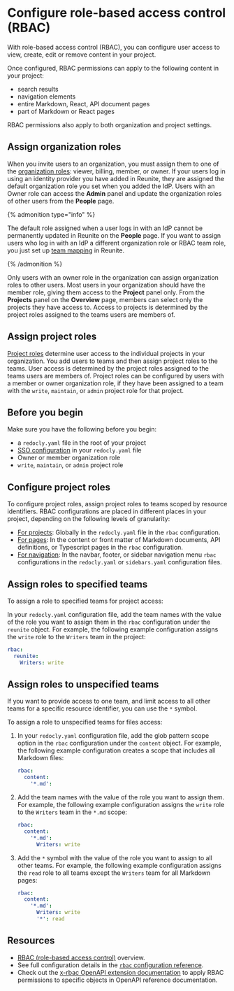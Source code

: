 # Configure role-based access control (RBAC)

With role-based access control (RBAC), you can configure user access to view, create, edit or remove content in your project.

Once configured, RBAC permissions can apply to the following content in your project:

- search results
- navigation elements
- entire Markdown, React, API document pages
- part of Markdown or React pages

RBAC permissions also apply to both organization and project settings.

## Assign organization roles

When you invite users to an organization, you must assign them to one of the [organization roles](./roles.md#organization-roles): viewer, billing, member, or owner.
If your users log in using an identity provider you have added in Reunite, they are assigned the default organization role you set when you added the IdP.
Users with an Owner role can access the **Admin** panel and update the organization roles of other users from the **People** page.

{% admonition type="info" %}

The default role assigned when a user logs in with an IdP cannot be permanently updated in Reunite on the **People** page.
If you want to assign users who log in with an IdP a different organization role or RBAC team role, you just set up [team mapping](../reunite/organization/sso/add-idp.md#team-mapping) in Reunite.

{% /admonition %}

Only users with an owner role in the organization can assign organization roles to other users.
Most users in your organization should have the member role, giving them access to the **Project** panel only.
From the **Projects** panel on the **Overview** page, members can select only the projects they have access to.
Access to projects is determined by the project roles assigned to the teams users are members of.

## Assign project roles

[Project roles](./roles.md#project-roles) determine user access to the individual projects in your organization.
You add users to teams and then assign project roles to the teams.
User access is determined by the project roles assigned to the teams users are members of.
Project roles can be configured by users with a member or owner organization role, if they have been assigned to a team with the `write`, `maintain`, or `admin` project role for that project.

## Before you begin

Make sure you have the following before you begin:

- a `redocly.yaml` file in the root of your project
- [SSO configuration](../config/sso.md) in your `redocly.yaml` file
- Owner or member organization role
- `write`, `maintain`, or `admin` project role

## Configure project roles

To configure project roles, assign project roles to teams scoped by resource identifiers.
RBAC configurations are placed in different places in your project, depending on the following levels of granularity:

- [For projects](projects.md): Globally in the `redocly.yaml` file in the `rbac` configuration.
- [For pages](page-permissions.md): In the content or front matter of Markdown documents, API definitions, or Typescript pages in the `rbac` configuration.
- [For navigation](links-and-groups-permissions.md): In the navbar, footer, or sidebar navigation menu `rbac` configurations in the `redocly.yaml` or `sidebars.yaml` configuration files.

## Assign roles to specified teams

To assign a role to specified teams for project access:

In your `redocly.yaml` configuration file, add the team names with the value of the role you want to assign them in the `rbac` configuration under the `reunite` object.
For example, the following example configuration assigns the `write` role to the `Writers` team in the project:

```yaml
rbac:
  reunite:
    Writers: write
```

## Assign roles to unspecified teams

If you want to provide access to one team, and limit access to all other teams for a specific resource identifier, you can use the `*` symbol.

To assign a role to unspecified teams for files access:

1. In your `redocly.yaml` configuration file, add the glob pattern scope option in the `rbac` configuration under the `content` object.
   For example, the following example configuration creates a scope that includes all Markdown files:
   ```yaml
   rbac:
     content:
       '*.md':
   ```
2. Add the team names with the value of the role you want to assign them.
   For example, the following example configuration assigns the `write` role to the `Writers` team in the `*.md` scope:
   ```yaml
   rbac:
     content:
       '*.md':
         Writers: write
   ```
3. Add the `*` symbol with the value of the role you want to assign to all other teams.
   For example, the following example configuration assigns the `read` role to all teams except the `Writers` team for all Markdown pages:
   ```yaml
   rbac:
     content:
       '*.md':
         Writers: write
         '*': read
   ```

## Resources

- [RBAC (role-based access control)](./rbac.md) overview.
- See full configuration details in the [`rbac` configuration reference](../config/rbac.md).
- Check out the [x-rbac OpenAPI extension documentation](../content/api-docs/openapi-extensions/x-rbac.md) to apply RBAC permissions to specific objects in OpenAPI reference documentation.

